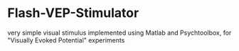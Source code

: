 Flash-VEP-Stimulator
====================

very simple visual stimulus implemented using Matlab and Psychtoolbox, for "Visually Evoked Potential" experiments